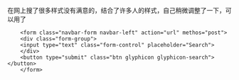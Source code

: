 在网上搜了很多样式没有满意的，结合了许多人的样式，自己稍微调整了一下，可以用了
```
    <form class="navbar-form navbar-left" action="url" methos="post">
    <div class="form-group">
    <input type="text" class="form-control" placeholder="Search">
    </div>
    <button type="submit" class="btn glyphicon glyphicon-search"></button>
    </form>
```
